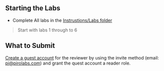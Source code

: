 
## Starting the Labs

* Complete All labs in the [Instrustions/Labs folder](./Instructions/Labs/)

>Start with labs 1 through to 6

## What to Submit

[Create a guest account](https://learn.microsoft.com/en-us/azure/active-directory/external-identities/b2b-quickstart-add-guest-users-portal) for the reviewer by using the invite method (email: pi@pirolabs.com) and grant the quest account a reader role.
